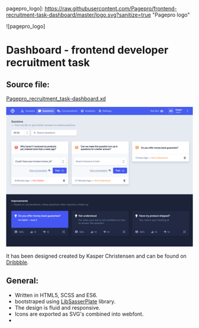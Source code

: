 pagepro_logo]: https://raw.githubusercontent.com/Pagepro/frontend-recruitment-task-dashboard/master/logo.svg?sanitize=true "Pagepro logo"

![pagepro_logo]

# Dashboard - frontend developer recruitment task 
 
## Source file:

[Pagepro_recruitment_task-dashboard.xd](https://github.com/Pagepro/frontend-recruitment-task-dashboard/raw/master/Pagepro_recruitment_task-dashboard.xd)

![Task preview](https://github.com/Pagepro/frontend-recruitment-task-dashboard/blob/master/dashboard_preview.png?raw=true)

It has been designed created by Kasper Christensen and can be found on [Dribbble](https://dribbble.com/shots/4857631-Chatbot-UI-Kit-Freebie-xd).

## General:
- Written in HTML5, SCSS and ES6.
- bootstraped using [LibSasserPlate](https://github.com/Pagepro/libsasserplate) library.
- The design is fluid and responsive.
- Icons are exported as SVG's combined into webfont.
- 
